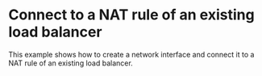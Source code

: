 # Connect to a NAT rule of an existing load balancer 

This example shows how to create a network interface and connect it to a NAT rule of an existing load balancer.
